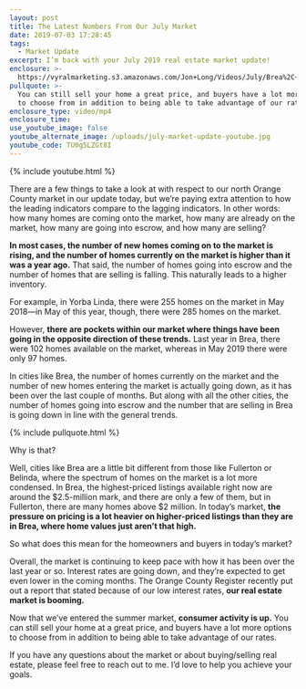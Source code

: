 ```yaml
---
layout: post
title: The Latest Numbers From Our July Market
date: 2019-07-03 17:28:45
tags:
  - Market Update
excerpt: I’m back with your July 2019 real estate market update!
enclosure: >-
  https://vyralmarketing.s3.amazonaws.com/Jon+Long/Videos/July/Brea%2C+CA+Real+Estate+Agent-+The+Latest+Numbers+From+Our+July+Market.mp4
pullquote: >-
  You can still sell your home a great price, and buyers have a lot more options
  to choose from in addition to being able to take advantage of our rates.
enclosure_type: video/mp4
enclosure_time:
use_youtube_image: false
youtube_alternate_image: /uploads/july-market-update-youtube.jpg
youtube_code: TU0g5LZGt8I
---
```


{% include youtube.html %}

There are a few things to take a look at with respect to our north Orange County market in our update today, but we’re paying extra attention to how the leading indicators compare to the lagging indicators. In other words: how many homes are coming onto the market, how many are already on the market, how many are going into escrow, and how many are selling?

**In most cases, the number of new homes coming on to the market is rising, and the number of homes currently on the market is higher than it was a year ago.** That said, the number of homes going into escrow and the number of homes that are selling is falling. This naturally leads to a higher inventory.

For example, in Yorba Linda, there were 255 homes on the market in May 2018—in May of this year, though, there were 285 homes on the market.

However, **there are pockets within our market where things have been going in the opposite direction of these trends.** Last year in Brea, there were 102 homes available on the market, whereas in May 2019 there were only 97 homes.

In cities like Brea, the number of homes currently on the market and the number of new homes entering the market is actually going down, as it has been over the last couple of months. But along with all the other cities, the number of homes going into escrow and the number that are selling in Brea is going down in line with the general trends.

{% include pullquote.html %}

Why is that?

Well, cities like Brea are a little bit different from those like Fullerton or Belinda, where the spectrum of homes on the market is a lot more condensed. In Brea, the highest-priced listings available right now are around the $2.5-million mark, and there are only a few of them, but in Fullerton, there are many homes above $2 million. In today’s market, **the pressure on pricing is a lot heavier on higher-priced listings than they are in Brea, where home values just aren’t that high.**

So what does this mean for the homeowners and buyers in today’s market?

Overall, the market is continuing to keep pace with how it has been over the last year or so. Interest rates are going down, and they’re expected to get even lower in the coming months. The Orange County Register recently put out a report that stated because of our low interest rates, **our real estate market is booming.**&nbsp;

Now that we’ve entered the summer market, **consumer activity is up.** You can still sell your home at a great price, and buyers have a lot more options to choose from in addition to being able to take advantage of our rates.

If you have any questions about the market or about buying/selling real estate, please feel free to reach out to me. I’d love to help you achieve your goals.